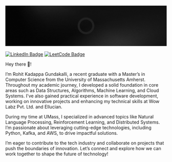 ![Rohit's GitHub Banner](./assets/images/GitHubBanner.gif)

<!-- [![Twitter Badge](https://img.shields.io/badge/X-%23000000.svg?style=for-the-badge&logo=X&logoColor=white)]() -->
[![LinkedIn Badge](https://img.shields.io/badge/linkedin-%230077B5.svg?style=for-the-badge&logo=linkedin&logoColor=white)](https://www.linkedin.com/in/rohit-gundakalli/)
[![LeetCode Badge](https://img.shields.io/badge/LeetCode-000000?style=for-the-badge&logo=LeetCode&logoColor=#d16c06)](https://leetcode.com/u/rohit204k/)

Hey there 👋!

I’m Rohit Kadappa Gundakalli, a recent graduate with a Master’s in Computer Science from the University
of Massachusetts Amherst. Throughout my academic journey, I developed a solid foundation in core areas
such as Data Structures, Algorithms, Machine Learning, and Cloud Systems. I've also gained practical
experience in software development, working on innovative projects and enhancing my technical skills at
Wow Labz Pvt. Ltd. and Ellucian.

During my time at UMass, I specialized in advanced topics like Natural Language Processing, Reinforcement
Learning, and Distributed Systems. I’m passionate about leveraging cutting-edge technologies, including
Python, Kafka, and AWS, to drive impactful solutions.

I’m eager to contribute to the tech industry and collaborate on projects that push the boundaries of
innovation. Let’s connect and explore how we can work together to shape the future of technology!
